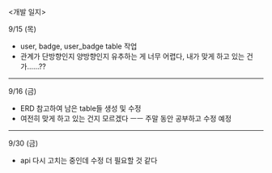<개발 일지>

9/15 (목)

- user, badge, user_badge table 작업
- 관계가 단방향인지 양방향인지 유추하는 게 너무 어렵다, 내가 맞게 하고 있는 건가......??

----

9/16 (금)

- ERD 참고하여 남은 table들 생성 및 수정
- 여전히 맞게 하고 있는 건지 모르겠다 ㅡㅡ 주말 동안 공부하고 수정 예정

----

9/30 (금)

- api 다시 고치는 중인데 수정 더 필요할 것 같다